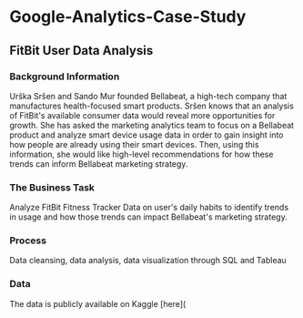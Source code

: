 # Google-Analytics-Case-Study

## FitBit User Data Analysis

### Background Information
Urška Sršen and Sando Mur founded Bellabeat, a high-tech company that manufactures health-focused smart products. Sršen knows that an analysis of FitBit's available consumer data would reveal more opportunities for growth. She has asked the marketing analytics team to focus on a Bellabeat product and analyze smart device usage data in order to gain insight into how people are already using their smart devices. Then, using this information, she would like high-level recommendations for how these trends can inform Bellabeat marketing strategy.

### The Business Task
Analyze FitBit Fitness Tracker Data on user's daily habits to identify trends in usage and how those trends can impact Bellabeat's marketing strategy.

### Process 
Data cleansing, data analysis, data visualization through SQL and Tableau

### Data
The data is publicly available on Kaggle [here](

